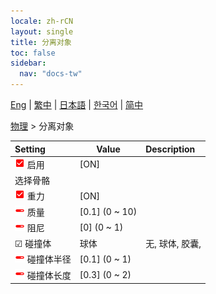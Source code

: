 ```yaml
---
locale: zh-rCN
layout: single
title: 分离对象
toc: false
sidebar:
  nav: "docs-tw"
---
```

[Eng](/dancexr/menu/2025.4/actor/detach_object) | [繁中](/tw/dancexr/menu/2025.4/actor/detach_object) | [日本語](/jp/dancexr/menu/2025.4/actor/detach_object) | [한국어](/kr/dancexr/menu/2025.4/actor/detach_object) | [简中](/zh/dancexr/menu/2025.4/actor/detach_object)

[物理](../menu#物理) > 分离对象



| Setting | Value | Description |
| :--- | --- | :--- |
|<nobr><img src="/images/icon/ic_check_on.png" alt="check on icon"/> 启用</nobr>| [ON] | 
|<nobr> 选择骨骼</nobr>|| 
|<nobr><img src="/images/icon/ic_check_on.png" alt="check on icon"/> 重力</nobr>| [ON] | 
|<nobr><img src="/images/icon/ic_slider.png" alt="slider icon"/> 质量</nobr>| [0.1] (0 ~ 10) | 
|<nobr><img src="/images/icon/ic_slider.png" alt="slider icon"/> 阻尼</nobr>| [0] (0 ~ 1) | 
|<nobr>☑ 碰撞体</nobr>| 球体 | 无, 球体, 胶囊, 
|<nobr><img src="/images/icon/ic_slider.png" alt="slider icon"/> 碰撞体半径</nobr>| [0.1] (0 ~ 1) | 
|<nobr><img src="/images/icon/ic_slider.png" alt="slider icon"/> 碰撞体长度</nobr>| [0.3] (0 ~ 2) | 
